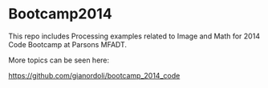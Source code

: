# Bootcamp2014

This repo includes Processing examples related to Image and Math for 2014 Code Bootcamp at Parsons MFADT.

More topics can be seen here:

https://github.com/gianordoli/bootcamp_2014_code
